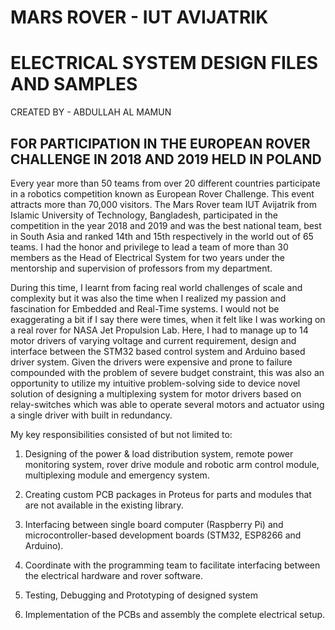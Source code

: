 MARS ROVER - IUT AVIJATRIK 
=======================================
ELECTRICAL SYSTEM DESIGN FILES AND SAMPLES
========================================

CREATED BY - ABDULLAH AL MAMUN

FOR PARTICIPATION IN THE EUROPEAN ROVER CHALLENGE IN 2018 AND 2019 HELD IN POLAND
--------------------------------

Every year more than 50 teams from over 20 different countries participate in a robotics competition known as European Rover Challenge. This event attracts more than 70,000 visitors. The Mars Rover team IUT Avijatrik from Islamic University of Technology, Bangladesh, participated in the competition in the year 2018 and 2019 and was the best national team, best in South Asia and ranked 14th and 15th respectively in the world out of 65 teams. I had the honor and privilege to lead a team of more than 30 members as the Head of Electrical System for two years under the mentorship and supervision of professors from my department.
	
During this time, I learnt from facing real world challenges of scale and complexity but it was also the time when I realized my passion and fascination for Embedded and Real-Time systems. I would not be exaggerating a bit if I say there were times, when it felt like I was working on a real rover for NASA Jet Propulsion Lab. Here, I had to manage up to 14 motor drivers of varying voltage and current requirement, design and interface between the STM32 based control system and Arduino based driver system. Given the drivers were expensive and prone to failure compounded with the problem of severe budget constraint, this was also an opportunity to utilize my intuitive problem-solving side to device novel solution of designing a multiplexing system for motor drivers based on relay-switches which was able to operate several motors and actuator using a single driver with built in redundancy.

My key responsibilities consisted of but not limited to:

1.	Designing of the power & load distribution system, remote power monitoring system, rover drive module and robotic arm control module, multiplexing module and emergency system.

2.	Creating custom PCB packages in Proteus for parts and modules that are not available in the existing library. 

3.	Interfacing between single board computer (Raspberry Pi) and microcontroller-based development boards (STM32, ESP8266 and Arduino). 

4.	Coordinate with the programming team to facilitate interfacing between the electrical hardware and rover software.

5.	Testing, Debugging and Prototyping of designed system 

6.	Implementation of the PCBs and assembly the complete electrical setup.
